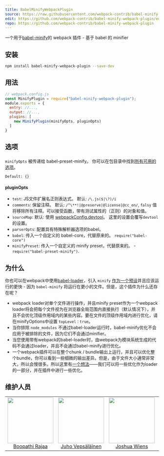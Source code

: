 ```yaml
---
title: BabelMinifyWebpackPlugin
source: https://raw.githubusercontent.com/webpack-contrib/babel-minify-webpack-plugin/master/README.md
edit: https://github.com/webpack-contrib/babel-minify-webpack-plugin/edit/master/README.md
repo: https://github.com/webpack-contrib/babel-minify-webpack-plugin
---
```

一个用于<a href="https://github.com/babel/minify">babel-minify</a>的 webpack 插件 - 基于 babel 的 minifier

## 安装

```bash
npm install babel-minify-webpack-plugin --save-dev
```

## 用法

```js
// webpack.config.js
const MinifyPlugin = require("babel-minify-webpack-plugin");
module.exports = {
  entry: //...,
  output: //...,
  plugins: [
    new MinifyPlugin(minifyOpts, pluginOpts)
  ]
}
```

## 选项

###

`minifyOpts` 被传递给 babel-preset-minify。 你可以在包目录中找到[所有可用的选项](https://github.com/babel/minify/tree/master/packages/babel-preset-minify#options)。

`Default: {}`

#### pluginOpts

+ `test`: JS文件扩展名正则表达式。 默认: `/\.js($|\?)/i`
+ `comments`: 保留注释。 默认: `/^\**!|@preserve|@license|@cc_on/`, `falsy` 值将移除所有注释。可以接受函数，带有测试属性的（正则）的对象和值。
+ `sourceMap`: 默认: 使用 [webpackConfig.devtool](https://webpack.js.org/configuration/devtool/)。 这里的设置会覆写`devtool`的设置。
+ `parserOpts`: 配置具有特殊解析器选项的babel。
+ `babel`: 传入一个自定义的 babel-core，代替原来的。 `require("babel-core")`
+ `minifyPreset`: 传入一个自定义的 minify preset，代替原来的。 - `require("babel-preset-minify")`.

## 为什么

你也可以在webpack中使用[babel-loader](https://github.com/babel/babel-loader)，引入 `minify` [作为一个预设](https://github.com/babel/minify#babel-preset)并且应该运行的更快 - 因为 `babel-minify` 将运行在更小的文件。但是，这个插件为什么还存在呢？

+ webpack loader对单个文件进行操作，并且minify preset作为一个webpack loader将会把每个文件视为在浏览器全局范围内直接执行（默认情况下），并且不会优化顶级作用域内的某些内容。要在文件的顶级作用域内进行优化，请在minifyOptions中设置 `topLevel：true`。
+ 当你排除 `node_modules` 不通过babel-loader运行时，babel-minify优化不会应用于被排除的文件，因为它们不会通过minifier。
+ 当您使用带有webpack的babel-loader时，由webpack为模块系统生成的代码不会通过loader，并且不会通过babel-minify进行优化。
+ 一个webpack插件可以在整个chunk / bundle输出上运行，并且可以优化整个bundle，你可以看到一些细微的输出差异。但是，由于文件大小通常非常大，所以会慢很多。所以这里有[一个想法](https://github.com/webpack-contrib/babel-minify-webpack-plugin/issues/8)——我们可以将一些优化作为loader的一部分，并在插件中进行一些优化。

## 维护人员

<table>
  <tbody>
    <tr>
      <td align="center">
        <img width="150" height="150"
        src="https://avatars2.githubusercontent.com/u/294474?v=3&s=150">
        </br>
        <a href="https://github.com/boopathi">Boopathi Rajaa</a>
      </td>
      <td align="center">
        <img width="150" height="150"
        src="https://avatars3.githubusercontent.com/u/166921?v=3&s=150">
        </br>
        <a href="https://github.com/bebraw">Juho Vepsäläinen</a>
      </td>
      <td align="center">
        <img width="150" height="150"
        src="https://avatars2.githubusercontent.com/u/8420490?v=3&s=150">
        </br>
        <a href="https://github.com/d3viant0ne">Joshua Wiens</a>
      </td>
      <td align="center">
        <img width="150" height="150"
        src="https://avatars3.githubusercontent.com/u/533616?v=3&s=150">
        </br>
        <a href="https://github.com/SpaceK33z">Kees Kluskens</a>
      </td>
      <td align="center">
        <img width="150" height="150"
        src="https://avatars3.githubusercontent.com/u/3408176?v=3&s=150">
        </br>
        <a href="https://github.com/TheLarkInn">Sean Larkin</a>
      </td>
    </tr>
  <tbody>
</table>

[npm]: https://img.shields.io/npm/v/babel-minify-webpack-plugin.svg
[npm-url]: https://npmjs.com/package/babel-minify-webpack-plugin

[deps]: https://david-dm.org/webpack-contrib/babel-minify-webpack-plugin.svg
[deps-url]: https://david-dm.org/webpack-contrib/babel-minify-webpack-plugin

[chat]: https://img.shields.io/badge/gitter-webpack%2Fwebpack-brightgreen.svg
[chat-url]: https://gitter.im/webpack/webpack

[test]: https://travis-ci.org/webpack-contrib/babel-minify-webpack-plugin.svg?branch=master
[test-url]: https://travis-ci.org/webpack-contrib/babel-minify-webpack-plugin

[cover]: https://codecov.io/gh/webpack-contrib/babel-minify-webpack-plugin/branch/master/graph/badge.svg
[cover-url]: https://codecov.io/gh/webpack-contrib/babel-minify-webpack-plugin

[quality]: https://www.bithound.io/github/webpack-contrib/babel-minify-webpack-plugin/badges/score.svg
[quality-url]: https://www.bithound.io/github/webpack-contrib/babel-minify-webpack-plugin
